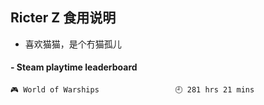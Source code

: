 ## Ricter Z 食用说明
- 喜欢猫猫，是个冇猫孤儿

<!-- steam-box start -->
#### - Steam playtime leaderboard
```text
🎮 World of Warships                 🕘 281 hrs 21 mins
```
<!-- Powered by https://github.com/YouEclipse/steam-box . -->
<!-- steam-box end -->
